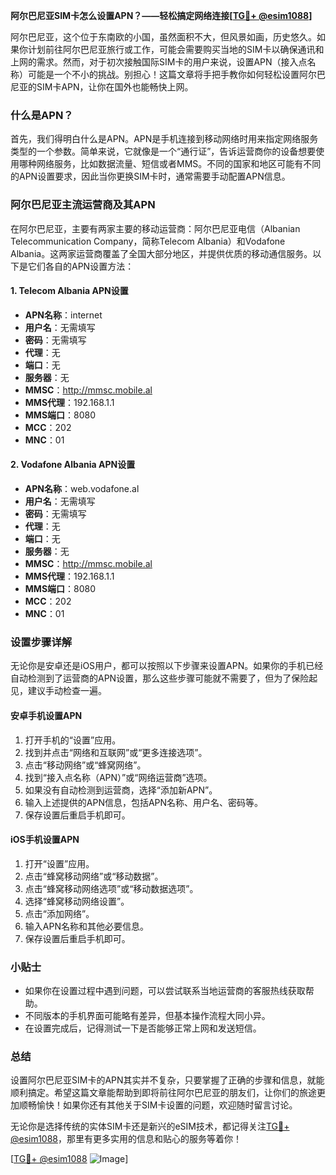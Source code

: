 **阿尔巴尼亚SIM卡怎么设置APN？——轻松搞定网络连接[[TG💪+ @esim1088](https://t.me/s/esim1088)]**

阿尔巴尼亚，这个位于东南欧的小国，虽然面积不大，但风景如画，历史悠久。如果你计划前往阿尔巴尼亚旅行或工作，可能会需要购买当地的SIM卡以确保通讯和上网的需求。然而，对于初次接触国际SIM卡的用户来说，设置APN（接入点名称）可能是一个不小的挑战。别担心！这篇文章将手把手教你如何轻松设置阿尔巴尼亚的SIM卡APN，让你在国外也能畅快上网。

### 什么是APN？

首先，我们得明白什么是APN。APN是手机连接到移动网络时用来指定网络服务类型的一个参数。简单来说，它就像是一个“通行证”，告诉运营商你的设备想要使用哪种网络服务，比如数据流量、短信或者MMS。不同的国家和地区可能有不同的APN设置要求，因此当你更换SIM卡时，通常需要手动配置APN信息。

### 阿尔巴尼亚主流运营商及其APN

在阿尔巴尼亚，主要有两家主要的移动运营商：阿尔巴尼亚电信（Albanian Telecommunication Company，简称Telecom Albania）和Vodafone Albania。这两家运营商覆盖了全国大部分地区，并提供优质的移动通信服务。以下是它们各自的APN设置方法：

#### 1. Telecom Albania APN设置
- **APN名称**：internet
- **用户名**：无需填写
- **密码**：无需填写
- **代理**：无
- **端口**：无
- **服务器**：无
- **MMSC**：http://mmsc.mobile.al
- **MMS代理**：192.168.1.1
- **MMS端口**：8080
- **MCC**：202
- **MNC**：01

#### 2. Vodafone Albania APN设置
- **APN名称**：web.vodafone.al
- **用户名**：无需填写
- **密码**：无需填写
- **代理**：无
- **端口**：无
- **服务器**：无
- **MMSC**：http://mmsc.mobile.al
- **MMS代理**：192.168.1.1
- **MMS端口**：8080
- **MCC**：202
- **MNC**：01

### 设置步骤详解

无论你是安卓还是iOS用户，都可以按照以下步骤来设置APN。如果你的手机已经自动检测到了运营商的APN设置，那么这些步骤可能就不需要了，但为了保险起见，建议手动检查一遍。

#### 安卓手机设置APN
1. 打开手机的“设置”应用。
2. 找到并点击“网络和互联网”或“更多连接选项”。
3. 点击“移动网络”或“蜂窝网络”。
4. 找到“接入点名称（APN）”或“网络运营商”选项。
5. 如果没有自动检测到运营商，选择“添加新APN”。
6. 输入上述提供的APN信息，包括APN名称、用户名、密码等。
7. 保存设置后重启手机即可。

#### iOS手机设置APN
1. 打开“设置”应用。
2. 点击“蜂窝移动网络”或“移动数据”。
3. 点击“蜂窝移动网络选项”或“移动数据选项”。
4. 选择“蜂窝移动网络设置”。
5. 点击“添加网络”。
6. 输入APN名称和其他必要信息。
7. 保存设置后重启手机即可。

### 小贴士

- 如果你在设置过程中遇到问题，可以尝试联系当地运营商的客服热线获取帮助。
- 不同版本的手机界面可能略有差异，但基本操作流程大同小异。
- 在设置完成后，记得测试一下是否能够正常上网和发送短信。

### 总结

设置阿尔巴尼亚SIM卡的APN其实并不复杂，只要掌握了正确的步骤和信息，就能顺利搞定。希望这篇文章能帮助到即将前往阿尔巴尼亚的朋友们，让你们的旅途更加顺畅愉快！如果你还有其他关于SIM卡设置的问题，欢迎随时留言讨论。

无论你是选择传统的实体SIM卡还是新兴的eSIM技术，都记得关注[TG💪+ @esim1088](https://t.me/s/esim1088)，那里有更多实用的信息和贴心的服务等着你！

[[TG💪+ @esim1088](https://t.me/s/esim1088) ![Image](https://i.postimg.cc/4NQfJmqS/Snipaste-2025-05-13-00-14-12.png)]